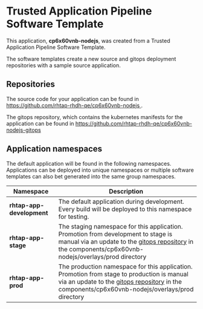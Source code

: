# Trusted Application Pipeline Software Template

This application, **cp6x60vnb-nodejs**, was created from a Trusted Application Pipeline Software Template.

The software templates create a new source and gitops deployment repositories with a sample source application. 

## Repositories

The source code for your application can be found in [https://github.com/rhtap-rhdh-qe/cp6x60vnb-nodejs ](https://github.com/rhtap-rhdh-qe/cp6x60vnb-nodejs ).
 
The gitops repository, which contains the kubernetes manifests for the application can be found in 
[https://github.com/rhtap-rhdh-qe/cp6x60vnb-nodejs-gitops ](https://github.com/rhtap-rhdh-qe/cp6x60vnb-nodejs-gitops ) 

## Application namespaces 

The default application will be found in the following namespaces. Applications can be deployed into unique namespaces or multiple software templates can also bet generated into the same group namespaces.  

|  Namespace   |  Description   |  
| -------- | -------- |   
| **rhtap-app-development** | The default application during development. Every build will be deployed to this namespace for testing. | 
| **rhtap-app-stage** | The staging namespace for this application. Promotion from development to stage is manual via an update to the [gitops repository](https://github.com/rhtap-rhdh-qe/cp6x60vnb-nodejs-gitops ) in the components/cp6x60vnb-nodejs/overlays/prod directory |  
| **rhtap-app-prod** | The production namespace for this application. Promotion from stage to production is manual via an update to the [gitops repository](https://github.com/rhtap-rhdh-qe/cp6x60vnb-nodejs-gitops ) in the components/cp6x60vnb-nodejs/overlays/prod directory | 